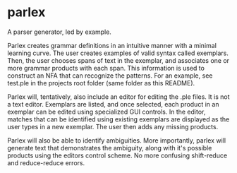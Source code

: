 parlex
======

A parser generator, led by example.

Parlex creates grammar definitions in an intuitive manner with a minimal learning curve. The user creates examples of valid syntax called exemplars. Then, the user chooses spans of text in the exemplar, and associates one or more grammar products with each span. This information is used to construct an NFA that can recognize the patterns. For an example, see test.ple in the projects root folder (same folder as this README).
              
Parlex will, tentatively, also include an editor for editing the .ple files. It is not a text editor. Exemplars are listed, and once selected, each product in an exemplar can be edited using specialized GUI controls. In the editor, matches that can be identified using existing exemplars are displayed as the user types in a new exemplar. The user then adds any missing products.

Parlex will also be able to identify ambiguities. More importantly, parlex will generate text that demonstrates the ambiguity, along with it's possible products using the editors control scheme. No more confusing shift-reduce and reduce-reduce errors.
